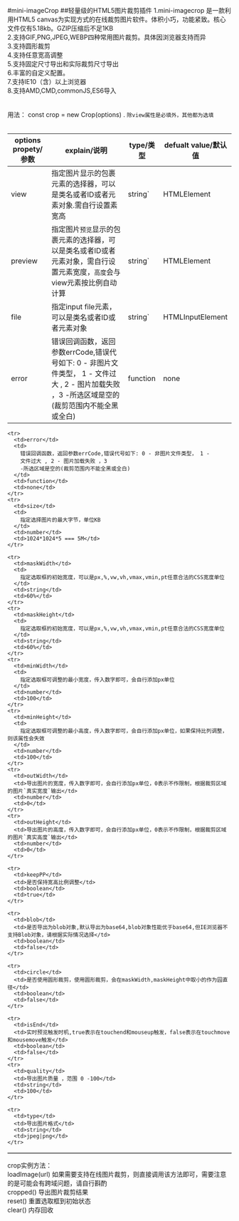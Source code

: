 #mini-imageCrop
##轻量级的HTML5图片裁剪插件
1.mini-imagecrop 是一款利用HTML5
canvas为实现方式的在线裁剪图片软件。体积小巧，功能紧致。核心文件仅有5.18kb。GZIP压缩后不足1KB
<br />
2.支持GIF,PNG,JPEG,WEBP四种常用图片裁剪。具体因浏览器支持而异 <br />
3.支持圆形裁剪 <br />
4.支持任意宽高调整<br />
5.支持固定尺寸导出和实际裁剪尺寸导出<br />
6.丰富的自定义配置。<br />
7.支持IE10（含）以上浏览器 <br />
8.支持AMD,CMD,commonJS,ES6导入<br />
<br />
<br />
用法： const crop = new Crop(options) . `除view属性是必填外，其他都为选填`
<br />
<br />

| options propety/参数  | explain/说明 |type/类型  | defualt value/默认值 |
| ------------- | ------------- | ------------- | ------------- |
| view  |指定图片显示的包裹元素的选择器，可以是类名或者ID或者元素对象.需自行设置素宽高 | string`|HTMLElement  | none  |
| preview  |指定图片`预览`显示的包裹元素的选择器，可以是类名或者ID或者元素对象，需自行设置元素宽度，`高度`会与view元素按比例自动计算 | string`|HTMLElement  | none  |
| file  |指定input file元素，可以是类名或者ID或者元素对象 | string`|HTMLInputElement  | none  |
| error  |错误回调函数，返回参数errCode,错误代号如下: 0 - 非图片文件类型， 1 - 文件过大 , 2 - 图片加载失败 ，3 -所选区域是空的(裁剪范围内不能全黑或全白)|function | none  |
<table border="1" cellspacing="0" width="100%" style="table-layout: fixed">
  <tbody align="center">
  
    <tr>
      <td>error</td>
      <td>
        错误回调函数，返回参数errCode,错误代号如下: 0 - 非图片文件类型， 1 -
        文件过大 , 2 - 图片加载失败 ，3
        -所选区域是空的(裁剪范围内不能全黑或全白)
      </td>
      <td>function</td>
      <td>none</td>
    </tr>
    <tr>
      <td>size</td>
      <td>
        指定选择图片的最大字节，单位KB
      </td>
      <td>number</td>
      <td>1024*1024*5 === 5M</td>
    </tr>

    <tr>
      <td>maskWidth</td>
      <td>
        指定选取框的初始宽度，可以是px,%,vw,vh,vmax,vmin,pt任意合法的CSS宽度单位
      </td>
      <td>string</td>
      <td>60%</td>
    </tr>
    <tr>
      <td>maskHeight</td>
      <td>
        指定选取框的初始宽度，可以是px,%,vw,vh,vmax,vmin,pt任意合法的CSS宽度单位
      </td>
      <td>string</td>
      <td>60%</td>
    </tr>
    <tr>
      <td>minWidth</td>
      <td>
        指定选取框可调整的最小宽度，传入数字即可，会自行添加px单位
      </td>
      <td>number</td>
      <td>100</td>
    </tr>
    <tr>
      <td>minHeight</td>
      <td>
        指定选取框可调整的最小高度，传入数字即可，会自行添加px单位，如果保持比列调整，则该属性会失效
      </td>
      <td>number</td>
      <td>100</td>
    </tr>
    <tr>
      <td>outWidth</td>
      <td>导出图片的宽度，传入数字即可，会自行添加px单位，0表示不作限制，根据裁剪区域的图片`真实宽度`输出</td>
      <td>number</td>
      <td>0</td>
    </tr>
    <tr>
      <td>outHeight</td>
      <td>导出图片的高度，传入数字即可，会自行添加px单位，0表示不作限制，根据裁剪区域的图片`真实高度`输出</td>
      <td>number</td>
      <td>0</td>
    </tr>
    
    <tr>
      <td>keepPP</td>
      <td>是否保持宽高比例调整</td>
      <td>boolean</td>
      <td>true</td>
    </tr>
    
    <tr>
      <td>blob</td>
      <td>是否导出为blob对象,默认导出为base64,blob对象性能优于base64,但IE浏览器不支持Blob对象，请根据实际情况选择</td>
      <td>boolean</td>
      <td>false</td>
    </tr>
    
    <tr>
      <td>circle</td>
      <td>是否使用圆形裁剪，使用圆形裁剪，会在maskWidth,maskHeight中取小的作为园直径</td>
      <td>boolean</td>
      <td>false</td>
    </tr>
    
    <tr>
      <td>isEnd</td>
      <td>实时预览触发时机,true表示在touchend和mouseup触发，false表示在touchmove和mousemove触发</td>
      <td>boolean</td>
      <td>false</td>
    </tr>
    <tr>
      <td>quality</td>
      <td>导出图片质量 ，范围 0 -100</td>
      <td>string</td>
      <td>100</td>
    </tr>
    
    <tr>
      <td>type</td>
      <td>导出图片格式</td>
      <td>string</td>
      <td>jpeg|png</td>
    </tr>
  </tbody>
</table>

crop实例方法：<br>
loadImage(url) 如果需要支持在线图片裁剪，则直接调用该方法即可，需要注意的是可能会有跨域问题，请自行斟酌<br>
cropped() 导出图片裁剪结果<br>
reset() 重置选取框到初始状态<br>
clear() 内存回收<br>